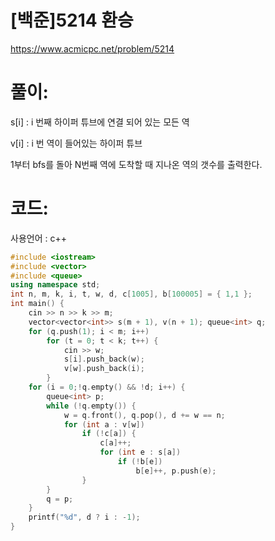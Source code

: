 # [백준]5214 환승

https://www.acmicpc.net/problem/5214

# 풀이:

s[i] : i 번째 하이퍼 튜브에 연결 되어 있는 모든 역

v[i] : i 번 역이 들어있는 하이퍼 튜브

1부터 bfs를 돌아 N번째 역에 도착할 때 지나온 역의 갯수를 출력한다.





# **코드:** 

사용언어 : c++
```c++
#include <iostream>
#include <vector>
#include <queue>
using namespace std;
int n, m, k, i, t, w, d, c[1005], b[100005] = { 1,1 };
int main() {
	cin >> n >> k >> m;
	vector<vector<int>> s(m + 1), v(n + 1); queue<int> q;
	for (q.push(1); i < m; i++)
		for (t = 0; t < k; t++) {
			cin >> w;
			s[i].push_back(w);
			v[w].push_back(i);
		}
	for (i = 0;!q.empty() && !d; i++) {
		queue<int> p;
		while (!q.empty()) {
			w = q.front(), q.pop(), d += w == n;
			for (int a : v[w])
				if (!c[a]) {
					c[a]++;
					for (int e : s[a])
						if (!b[e])
							b[e]++, p.push(e);
				}
		}
		q = p;
	}
	printf("%d", d ? i : -1);
}
```

